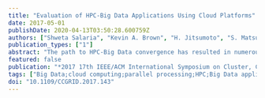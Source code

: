 ```yaml
---
title: "Evaluation of HPC-Big Data Applications Using Cloud Platforms"
date: 2017-05-01
publishDate: 2020-04-13T03:50:28.600759Z
authors: ["Shweta Salaria", "Kevin A. Brown", "H. Jitsumoto", "S. Matsuoka"]
publication_types: ["1"]
abstract: "The path to HPC-Big Data convergence has resulted in numerous researches that demonstrate the performance trade-off between running applications on supercomputers and cloud platforms. Previous studies typically focus either on scientific HPC benchmarks or previous cloud configurations, failing to consider all the new opportunities offered by current cloud offerings. We present a comparative study of the performance of representative big data benchmarks, or \"Big Data Ogres\", and HPC benchmarks running on supercomputer and cloud. Our work distinguishes itself from previous studies in a way that we explore the latest generation of compute-optimized Amazon Elastic Compute Cloud instances, C4 for our experimentation on cloud. Our results reveal that Amazon C4 instances with increased compute performance and low variability in results make EC2-based cluster feasible for scientific computing and its applications in simulations, modeling and analysis."
featured: false
publication: "*2017 17th IEEE/ACM International Symposium on Cluster, Cloud and Grid Computing (CCGRID)*"
tags: ["Big Data;cloud computing;parallel processing;HPC;Big Data applications;cloud platforms;Big Data ogres;supercomputer;compute-optimized Amazon elastic compute cloud instances;Amazon C4 instances;EC2-based cluster;scientific computing;high performance computing;Cloud computing;Benchmark testing;Program processors;Big Data;Kernel;Supercomputers;Computational modeling;Performance evaluation;Supercomputers;Amazon EC2 C4;Graph500"]
doi: "10.1109/CCGRID.2017.143"
---
```


